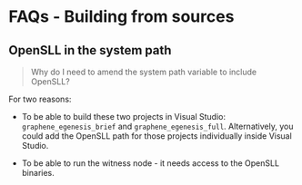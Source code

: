 # FAQs - Building from sources

## OpenSLL in the system path
> Why do I need to amend the system path variable to include OpenSLL?

For two reasons:
* To be able to build these two projects in Visual Studio: `graphene_egenesis_brief` and `graphene_egenesis_full`. Alternatively, you could add the OpenSLL path for those projects individually inside Visual Studio.

* To be able to run the witness node - it needs access to the OpenSLL binaries.